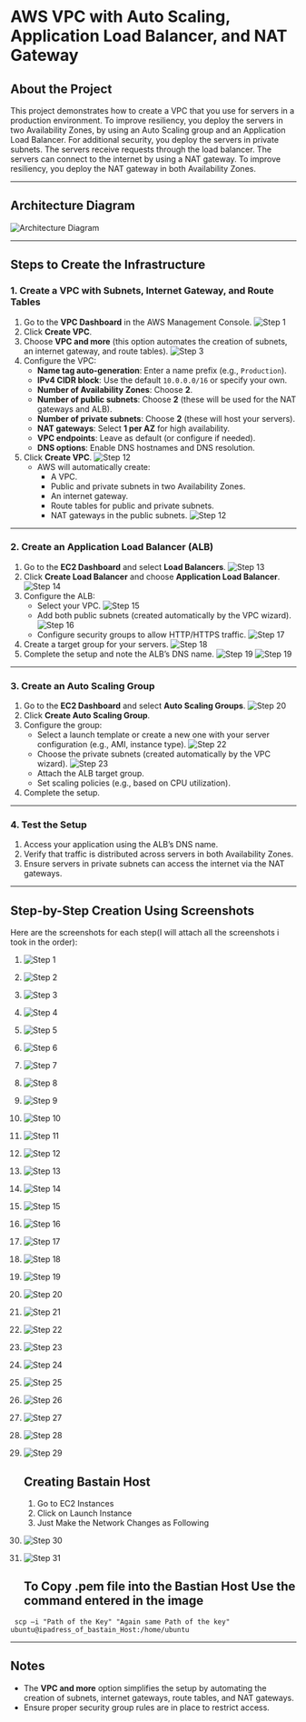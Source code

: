 # AWS VPC with Auto Scaling, Application Load Balancer, and NAT Gateway

## About the Project

This project demonstrates how to create a VPC that you use for servers in a production environment. To improve resiliency, you deploy the servers in two Availability Zones, by using an Auto Scaling group and an Application Load Balancer. For additional security, you deploy the servers in private subnets. The servers receive requests through the load balancer. The servers can connect to the internet by using a NAT gateway. To improve resiliency, you deploy the NAT gateway in both Availability Zones.

---

## Architecture Diagram

![Architecture Diagram](screenshots/architecture-diagram.png)

---

## Steps to Create the Infrastructure

### 1. **Create a VPC with Subnets, Internet Gateway, and Route Tables**
1. Go to the **VPC Dashboard** in the AWS Management Console.
   ![Step 1](screenshots/Step1.1.png)
2. Click **Create VPC**.
3. Choose **VPC and more** (this option automates the creation of subnets, an internet gateway, and route tables).
   ![Step 3](screenshots/Step1.2.png)
4. Configure the VPC:
   - **Name tag auto-generation**: Enter a name prefix (e.g., `Production`).
   - **IPv4 CIDR block**: Use the default `10.0.0.0/16` or specify your own.
   - **Number of Availability Zones**: Choose **2**.
   - **Number of public subnets**: Choose **2** (these will be used for the NAT gateways and ALB).
   - **Number of private subnets**: Choose **2** (these will host your servers).
   - **NAT gateways**: Select **1 per AZ** for high availability.
   - **VPC endpoints**: Leave as default (or configure if needed).
   - **DNS options**: Enable DNS hostnames and DNS resolution.
5. Click **Create VPC**.
   ![Step 12](screenshots/Step2.png)
   - AWS will automatically create:
     - A VPC.
     - Public and private subnets in two Availability Zones.
     - An internet gateway.
     - Route tables for public and private subnets.
     - NAT gateways in the public subnets.
    ![Step 12](screenshots/Step2.1.png)

---

### 2. **Create an Application Load Balancer (ALB)**
1. Go to the **EC2 Dashboard** and select **Load Balancers**.
   ![Step 13](screenshots/LoadStep1.png)
2. Click **Create Load Balancer** and choose **Application Load Balancer**.
   ![Step 14](screenshots/LoadStep2.png)
3. Configure the ALB:
   - Select your VPC.
     ![Step 15](screenshots/LoadStep3.png)
   - Add both public subnets (created automatically by the VPC wizard).
     ![Step 16](screenshots/LoadStep4.png)
   - Configure security groups to allow HTTP/HTTPS traffic.
     ![Step 17](screenshots/LoadStep5.png)
4. Create a target group for your servers.
   ![Step 18](screenshots/LoadStep7.png)
5. Complete the setup and note the ALB’s DNS name.
   ![Step 19](screenshots/LoadStep9.png)
   ![Step 19](screenshots/LoadStep10.png)
   

---

### 3. **Create an Auto Scaling Group**
1. Go to the **EC2 Dashboard** and select **Auto Scaling Groups**.
   ![Step 20](screenshots/Step3.png)
2. Click **Create Auto Scaling Group**.
3. Configure the group:
   - Select a launch template or create a new one with your server configuration (e.g., AMI, instance type).
     ![Step 22](screenshots/Step3.2.png)
   - Choose the private subnets (created automatically by the VPC wizard).
     ![Step 23](screenshots/Step3.3.png)
   - Attach the ALB target group.
   - Set scaling policies (e.g., based on CPU utilization).
4. Complete the setup.

---

### 4. **Test the Setup**
1. Access your application using the ALB’s DNS name.
2. Verify that traffic is distributed across servers in both Availability Zones.
3. Ensure servers in private subnets can access the internet via the NAT gateways.

---

## Step-by-Step Creation Using Screenshots

Here are the screenshots for each step(I will attach all the screenshots i took in the order):

1. ![Step 1](screenshots/Step1.png)
2. ![Step 2](screenshots/Step1.1.png)
3. ![Step 3](screenshots/Step1.2.png)
4. ![Step 4](screenshots/Step2.png)
5. ![Step 5](screenshots/Step2.1.png)
6. ![Step 6](screenshots/Step3.png)
7. ![Step 7](screenshots/Step3.1.png)
8. ![Step 8](screenshots/Step3.2.png)
9. ![Step 9](screenshots/Step3.3.png)
10. ![Step 10](screenshots/Step3.4.png)
11. ![Step 11](screenshots/Step3.5.png)
12. ![Step 12](screenshots/Step3.6.png)
13. ![Step 13](screenshots/Step3.7.png)
14. ![Step 14](screenshots/Step3.8.png)
15. ![Step 15](screenshots/Step3.9.png)
16. ![Step 16](screenshots/Step3.10.png)
17. ![Step 17](screenshots/Step3.11.png)
18. ![Step 18](screenshots/Step3.12.png)
19. ![Step 19](screenshots/LoadStep1.png)
20. ![Step 20](screenshots/LoadStep2.png)
21. ![Step 21](screenshots/LoadStep3.png)
22. ![Step 22](screenshots/LoadStep4.png)
23. ![Step 23](screenshots/LoadStep5.png)
24. ![Step 24](screenshots/LoadStep6.png)
25. ![Step 25](screenshots/LoadStep7.png)
26. ![Step 26](screenshots/LoadStep8.png)
27. ![Step 27](screenshots/Load8.1.png)
28. ![Step 28](screenshots/LoadStep9.png)
29. ![Step 29](screenshots/LoadStep10.png)

    ## Creating Bastain Host
    1. Go to EC2 Instances
    2. Click on Launch Instance
    3. Just Make the Network Changes as Following

      
31. ![Step 30](screenshots/BastainHost.png)
32. ![Step 31](screenshots/BastainHost2.png)
    ## To Copy .pem file into the Bastian Host Use the command entered in the image
   `` scp —i "Path of the Key" "Again same Path of the key" ubuntu@ipadress_of_bastain_Host:/home/ubuntu``

---

## Notes
- The **VPC and more** option simplifies the setup by automating the creation of subnets, internet gateways, route tables, and NAT gateways.
- Ensure proper security group rules are in place to restrict access.
